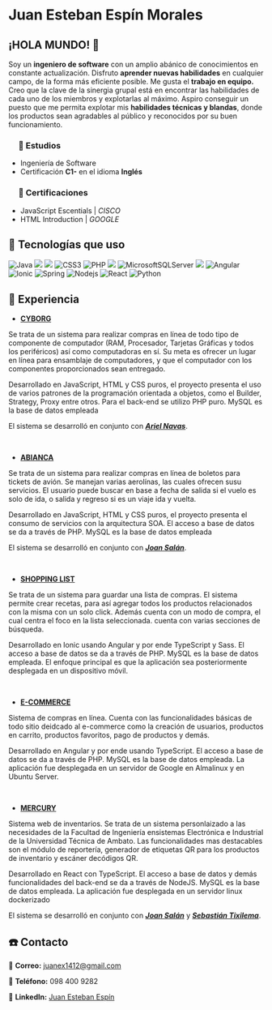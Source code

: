 # Juan Esteban Espín Morales 
## ¡HOLA MUNDO! 👋
Soy un __ingeniero de software__ con un amplio abánico de conocimientos en constante actualización.
Disfruto __aprender nuevas habilidades__ en cualquier campo, de la forma más eficiente posible.
Me gusta el __trabajo en equipo.__ Creo que la clave de la sinergia grupal está en encontrar las habilidades de cada uno de los miembros y explotarlas al máximo.
Aspiro conseguir un puesto que me permita explotar mis __habilidades técnicas y blandas__, donde los productos sean agradables al público y reconocidos por su buen funcionamiento.
 
### &nbsp;&nbsp;&nbsp;&nbsp; :book: Estudios
* Ingeniería de Software
* Certificación __C1-__ en el idioma __Inglés__

### &nbsp;&nbsp;&nbsp;&nbsp; :pencil: Certificaciones

* JavaScript Escentials | _CISCO_
* HTML Introduction | _GOOGLE_

## :mega: Tecnologías que uso

<div style="display: inline;">
    <img src="https://tech-badges.vercel.app/java" alt="Java"/>
    <img src="https://img.shields.io/badge/JavaScript-323330?style=for-the-badge&logo=javascript&logoColor=F7DF1E" /> 
    <img src="https://img.shields.io/badge/HTML5-E34F26?style=for-the-badge&logo=html5&logoColor=white"/>
    <img src="https://tech-badges.vercel.app/css3" alt="CSS3">
    <img src="https://tech-badges.vercel.app/php" alt="PHP">
    <img src="https://img.shields.io/badge/MySQL-005C84?style=for-the-badge&logo=mysql&logoColor=white"/>
    <img src="https://tech-badges.vercel.app/MicrosoftSQLServer" alt="MicrosoftSQLServer">
    <img src="https://img.shields.io/badge/Oracle-F80000?style=for-the-badge&logo=Oracle&logoColor=white"/>
    <img src="https://tech-badges.vercel.app/Angular" alt="Angular">
    <img src="https://tech-badges.vercel.app/Ionic" alt="Ionic">
    <img src="https://tech-badges.vercel.app/spring" alt="Spring">
    <img src="https://tech-badges.vercel.app/Nodejs" alt="Nodejs">
    <img src="https://tech-badges.vercel.app/react" alt="React">
    <img src="https://tech-badges.vercel.app/python" alt="Python">
</div>

## :hammer: Experiencia

* [__CYBORG__](https://github.com/PsychoticProgrammer/CyborgComputerStore)

Se trata de un sistema para realizar compras en línea de todo tipo de componente de computador (RAM, Procesador, Tarjetas Gráficas y todos los periféricos) así como computadoras en sí. Su meta es ofrecer un lugar en línea para ensamblaje de computadores, y que el computador con los componentes proporcionados sean entregado.

Desarrollado en JavaScript, HTML y CSS puros, el proyecto presenta el uso de varios patrones de la programación orientada a objetos, como el Builder, Strategy, Proxy entre otros. Para el back-end se utilizo PHP puro. MySQL es la base de datos empleada

El sistema se desarrolló en conjunto con [__*Ariel Navas*__](https://github.com/ANavas07).

<br>

* [__ABIANCA__](https://github.com/PsychoticProgrammer/Avianca)

Se trata de un sistema para realizar compras en línea de boletos para tickets de avión. Se manejan varias aerolínas, las cuales ofrecen susu servicios. El usuario puede buscar en base a fecha de salida si el vuelo es solo de ida, o salida y regreso si es un viaje ida y vuelta.

Desarrollado en JavaScript, HTML y CSS puros, el proyecto presenta el consumo de servicios con la arquitectura SOA. El acceso a base de datos se da a través de PHP. MySQL es la base de datos empleada

El sistema se desarrolló en conjunto con [__*Joan Salán*__](https://github.com/Sebastchan8).

<br>

* [__SHOPPING LIST__](https://github.com/PsychoticProgrammer/ShoppingList)

Se trata de un sistema para guardar una lista de compras. El sistema permite crear recetas, para así agregar todos los productos relacionados con la misma con un solo click. Además cuenta con un modo de compra, el cual centra el foco en la lista seleccionada. cuenta con varias secciones de búsqueda.

Desarrollado en Ionic usando Angular y por ende TypeScript y Sass. El acceso a base de datos se da a través de PHP. MySQL es la base de datos empleada. El enfoque principal es que la aplicación sea posteriormente desplegada en un dispositivo móvil.

<br>

* [__E-COMMERCE__](https://github.com/PsychoticProgrammer/OnlineShop)

Sistema de compras en línea. Cuenta con las funcionalidades básicas de todo sitio deidcado al e-commerce como la creación de usuarios, productos en carrito, productos favoritos, pago de productos y demás.

Desarrollado en Angular y por ende usando TypeScript. El acceso a base de datos se da a través de PHP. MySQL es la base de datos empleada. La aplicación fue desplegada en un servidor de Google en Almalinux y en Ubuntu Server.

<br>

* [__MERCURY__](https://github.com/SebasTix02/Mercury)

Sistema web de inventarios. Se trata de un sistema personlaizado a las necesidades de la Facultad de Ingeniería ensistemas Electrónica e Industrial de la Universidad Técnica de Ambato. Las funcionalidades mas destacables son el módulo de reportería, generador de etiquetas QR para los productos de inventario y escáner decódigos QR.

Desarrollado en React con TypeScript. El acceso a base de datos y demás funcionalidades del back-end se da a través de NodeJS. MySQL es la base de datos empleada. La aplicación fue desplegada en un servidor linux dockerizado

El sistema se desarrolló en conjunto con [__*Joan Salán*__](https://github.com/Sebastchan8) y [__*Sebastián Tixilema*__](https://github.com/SebasTix02).

## :phone: Contacto
:e-mail: __Correo:__ juanex1412@gmail.com

:iphone: __Teléfono:__ 098 400 9282

:link: __LinkedIn:__ [Juan Esteban Espín](https://www.linkedin.com/in/juan-esteban-esp%C3%ADn-morales-191b15344/)

